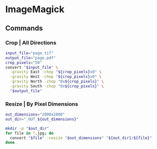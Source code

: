 # ImageMagick

## Commands

### Crop | All Directions

```bash
input_file="page.tif"
output_file="page.pdf"
crop_pixels="50"
convert "$input_file" \
  -gravity East -chop "${crop_pixels}x0" \
  -gravity West -chop "${crop_pixels}x0" \
  -gravity North -chop "0x${crop_pixels}" \
  -gravity South -chop "0x${crop_pixels}" \
  "$output_file"
```

### Resize | By Pixel Dimensions

```bash
out_dimensions="2000x2000"
out_dir="_OUT_${out_dimensions}"

mkdir -p "$out_dir"
for file in *.jpg; do
  convert "$file" -resize "$out_dimensions" "${out_dir}/${file}"
done
```

